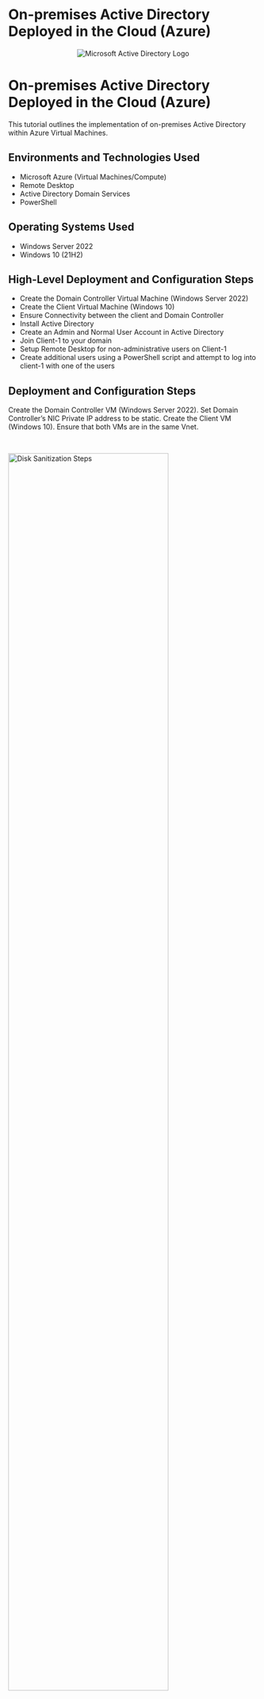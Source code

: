 # On-premises Active Directory Deployed in the Cloud (Azure)
<p align="center">
<img src="https://i.imgur.com/pU5A58S.png" alt="Microsoft Active Directory Logo"/>
</p>

<h1>On-premises Active Directory Deployed in the Cloud (Azure)</h1>
This tutorial outlines the implementation of on-premises Active Directory within Azure Virtual Machines.<br />



<h2>Environments and Technologies Used</h2>

- Microsoft Azure (Virtual Machines/Compute)
- Remote Desktop
- Active Directory Domain Services
- PowerShell

<h2>Operating Systems Used </h2>

- Windows Server 2022
- Windows 10 (21H2)

<h2>High-Level Deployment and Configuration Steps</h2>

- Create the Domain Controller Virtual Machine (Windows Server 2022)
- Create the Client Virtual Machine (Windows 10)
- Ensure Connectivity between the client and Domain Controller
- Install Active Directory
- Create an Admin and Normal User Account in Active Directory
- Join Client-1 to your domain
- Setup Remote Desktop for non-administrative users on Client-1
- Create additional users using a PowerShell script and attempt to log into client-1 with one of the users

<h2>Deployment and Configuration Steps</h2>


<p>
Create the Domain Controller VM (Windows Server 2022). Set Domain Controller’s NIC Private IP address to be static. Create the Client VM (Windows 10). Ensure that both VMs are in the same Vnet.
</p>
<br />

<p>
<img src="https://i.imgur.com/KtMdiq7.png" height="80%" width="80%" alt="Disk Sanitization Steps"/>
<img src="https://i.imgur.com/qlKYPkE.png" height="80%" width="80%" alt="Disk Sanitization Steps"/>
<img src="https://i.imgur.com/L4gX7Gq.png" height="80%" width="80%" alt="Disk Sanitization Steps"/>
<img src="https://i.imgur.com/GAEGCNk.png" height="80%" width="80%" alt="Disk Sanitization Steps"/>
<img src="https://i.imgur.com/AIlZR5o.png" height="80%" width="80%" alt="Disk Sanitization Steps"/>
<img src="https://i.imgur.com/icc4coC.png" height="80%" width="80%" alt="Disk Sanitization Steps"/>
<img src="https://i.imgur.com/J4dYiJu.png" height="80%" width="80%" alt="Disk Sanitization Steps"/>
<p>
</p>

<p>
Ensure Connectivity between the client and Domain Controller. Login to Client-1 with Remote Desktop and ping DC-1’s private IP address with ping -t <ip address> (perpetual ping). Notice the connection failure.
</p>
<br />

<p>
<img src="https://i.imgur.com/w2IXlBk.png" height="80%" width="80%" alt="Disk Sanitization Steps"/>
<img src="https://i.imgur.com/I14ujmQ.png" height="80%" width="80%" alt="Disk Sanitization Steps"/>
<img src="https://i.imgur.com/XtLlvuy.png" height="80%" width="80%" alt="Disk Sanitization Steps"/>
<img src="https://i.imgur.com/4SJLvpN.png" height="80%" width="80%" alt="Disk Sanitization Steps"/>
<img src="https://i.imgur.com/gBXRCE6.png" height="80%" width="80%" alt="Disk Sanitization Steps"/>
<img src="https://i.imgur.com/urKNKym.png" height="80%" width="80%" alt="Disk Sanitization Steps"/>
<img src="https://i.imgur.com/zVt30eL.png" height="80%" width="80%" alt="Disk Sanitization Steps"/>
</p>
<p>
  
  
<p>
Login to DC-1 and install Active Directory Domain Services. Promote DC-1 as a Domain Controler: Setup a new forest as mydomain.com (can be anything, just remember what it is). DC-1 virtual machine will restart itself. Log back into DC-1 as user: mydomain.com\<created username>. 
</p>
<br />

<p>
<img src="https://i.imgur.com/ThlWkQE.png" height="80%" width="80%" alt="Disk Sanitization Steps"/>
<img src="https://i.imgur.com/B5lpE9Y.png" height="80%" width="80%" alt="Disk Sanitization Steps"/>
<img src="https://i.imgur.com/TYJrf84.png" height="80%" width="80%" alt="Disk Sanitization Steps"/>
<img src="https://i.imgur.com/BQcDJ5p.png" height="80%" width="80%" alt="Disk Sanitization Steps"/> 
<img src="https://i.imgur.com/3q7meKg.png" height="80%" width="80%" alt="Disk Sanitization Steps"/>
<img src="https://i.imgur.com/IVz6ESU.png" height="80%" width="80%" alt="Disk Sanitization Steps"/>
<img src="https://i.imgur.com/Shlkl1D.png" height="80%" width="80%" alt="Disk Sanitization Steps"/>
<img src="https://i.imgur.com/aUQo30V.png" height="80%" width="80%" alt="Disk Sanitization Steps"/>
<img src="https://i.imgur.com/mlrrc3o.png" height="80%" width="80%" alt="Disk Sanitization Steps"/>
<img src="https://i.imgur.com/RlNr1ot.png" height="80%" width="80%" alt="Disk Sanitization Steps"/>
<img src="https://i.imgur.com/M41pp4N.png" height="80%" width="80%" alt="Disk Sanitization Steps"/>
<img src="https://i.imgur.com/A0nFo1Y.png" height="80%" width="80%" alt="Disk Sanitization Steps"/>
<img src="https://i.imgur.com/p7EzzGe.png" height="80%" width="80%" alt="Disk Sanitization Steps"/>
<img src="https://i.imgur.com/4dSEvXN.png" height="80%" width="80%" alt="Disk Sanitization Steps"/>
<img src="https://i.imgur.com/VGG2zFt.png" height="80%" width="80%" alt="Disk Sanitization Steps"/>
</p>
<p>
  
  
<p>
Login to the Domain Controller and enable ICMPv4 in on the local windows Firewall. The two inbound ICMPv4 rules must be Right clicked then enabled. Check back at Client-1 to see the ping succeed.
</p>
<br />

<p>
<img src="https://i.imgur.com/5KiKrs0.png" height="80%" width="80%" alt="Disk Sanitization Steps"/>
<img src="https://i.imgur.com/HopAwRZ.png" height="80%" width="80%" alt="Disk Sanitization Steps"/>
<img src="https://i.imgur.com/2VMhyRH.png" height="80%" width="80%" alt="Disk Sanitization Steps"/>
<img src="https://i.imgur.com/zhCwH63.png" height="80%" width="80%" alt="Disk Sanitization Steps"/>
</p>
<p>
  
  
<p>
Create an Admin and Normal User Account in Active Directory. In Active Directory Users and Computers (ADUC), create an Organizational Unit (OU) called “_EMPLOYEES”. Create a new OU named “_ADMINS”. Create a new employee named “Jane Doe” (same password) with the username of “jane_admin”. Add jane_admin to the “Domain Admins” Security Group. 
</p>
<br />  


<p>
<img src="https://i.imgur.com/uJWvsTl.png" height="80%" width="80%" alt="Disk Sanitization Steps"/>
<img src="https://i.imgur.com/p0aFMmG.png" height="80%" width="80%" alt="Disk Sanitization Steps"/>
<img src="https://i.imgur.com/kXIsx6L.png" height="80%" width="80%" alt="Disk Sanitization Steps"/>
<img src="https://i.imgur.com/ZtpqkTh.png" height="80%" width="80%" alt="Disk Sanitization Steps"/>
<img src="https://i.imgur.com/ygKQbr9.png" height="80%" width="80%" alt="Disk Sanitization Steps"/>
<img src="https://i.imgur.com/lp6r77k.png" height="80%" width="80%" alt="Disk Sanitization Steps"/>
<img src="https://i.imgur.com/LNI7p4G.png" height="80%" width="80%" alt="Disk Sanitization Steps"/>
<img src="https://i.imgur.com/hfx4C6l.png" height="80%" width="80%" alt="Disk Sanitization Steps"/>
<img src="https://i.imgur.com/TZKCi7i.png" height="80%" width="80%" alt="Disk Sanitization Steps"/>
<img src="https://i.imgur.com/g9GQqci.png" height="80%" width="80%" alt="Disk Sanitization Steps"/>
<img src="https://i.imgur.com/37ZXHA6.png" height="80%" width="80%" alt="Disk Sanitization Steps"/>
</p>
<p>

  
<p>
Log out/close the Remote Desktop connection to DC-1 and log back in as “mydomain.com\jane_admin”
</p>
<br />


<p>
<img src="https://i.imgur.com/QsWYCsD.png" height="80%" width="80%" alt="Disk Sanitization Steps"/>
<img src="https://i.imgur.com/o2LjAjm.png" height="80%" width="80%" alt="Disk Sanitization Steps"/>
<img src="https://i.imgur.com/pOCdrlP.png" height="80%" width="80%" alt="Disk Sanitization Steps"/>
<img src="https://i.imgur.com/k3wYCro.png" height="80%" width="80%" alt="Disk Sanitization Steps"/>
<img src="https://i.imgur.com/8aceW2W.png" height="80%" width="80%" alt="Disk Sanitization Steps"/>
</p>
<p>


<p>
Join Client-1 to your domain (mydomain.com). From the Azure Portal, set Client-1’s DNS settings to the DC’s Private IP address. From the Azure Portal, restart Client-1. Login to Client-1 (Remote Desktop) as the original local admin (labuser) and join it to the domain (computer will restart). Login to the Domain Controller (Remote Desktop) and verify Client-1 shows up in Active Directory Users and Computers (ADUC) inside the “Computers” container on the root of the domain. Create a new OU named “_CLIENTS” and drag Client-1 into there.
</p>
<br />

<p>
<img src="https://i.imgur.com/9vAwqzZ.png" height="80%" width="80%" alt="Disk Sanitization Steps"/>
<img src="https://i.imgur.com/Ls1wg2Z.png" height="80%" width="80%" alt="Disk Sanitization Steps"/>
<img src="https://i.imgur.com/KNh8zu6.png" height="80%" width="80%" alt="Disk Sanitization Steps"/>
<img src="https://i.imgur.com/YSLWkCy.png" height="80%" width="80%" alt="Disk Sanitization Steps"/>
<img src="https://i.imgur.com/UtskkmZ.png" height="80%" width="80%" alt="Disk Sanitization Steps"/>
<img src="https://i.imgur.com/1aHOB5J.png" height="80%" width="80%" alt="Disk Sanitization Steps"/>
<img src="https://i.imgur.com/EABVzXU.png" height="80%" width="80%" alt="Disk Sanitization Steps"/>
<img src="https://i.imgur.com/jZgUz9K.png" height="80%" width="80%" alt="Disk Sanitization Steps"/>
<img src="https://i.imgur.com/ylOSihF.png" height="80%" width="80%" alt="Disk Sanitization Steps"/>
<img src="https://i.imgur.com/CdwBe94.png" height="80%" width="80%" alt="Disk Sanitization Steps"/>
<img src="https://i.imgur.com/32CCg7S.png" height="80%" width="80%" alt="Disk Sanitization Steps"/>
<img src="https://i.imgur.com/6EHqhHG.png" height="80%" width="80%" alt="Disk Sanitization Steps"/>
<img src="https://i.imgur.com/4n80AlK.png" height="80%" width="80%" alt="Disk Sanitization Steps"/>
<img src="https://i.imgur.com/pgwBiAx.png" height="80%" width="80%" alt="Disk Sanitization Steps"/>
<img src="https://i.imgur.com/T04Ht37.png" height="80%" width="80%" alt="Disk Sanitization Steps"/>
<img src="https://i.imgur.com/XwmpO5c.png" height="80%" width="80%" alt="Disk Sanitization Steps"/>
<img src="https://i.imgur.com/gKtlkjU.png" height="80%" width="80%" alt="Disk Sanitization Steps"/>
<img src="https://i.imgur.com/DQ08I69.png" height="80%" width="80%" alt="Disk Sanitization Steps"/>
</p>
<p>

  
<p>
Setup Remote Desktop for non-administrative users on Client-1. Log into Client-1 as mydomain.com\jane_admin and open system properties. Click “Remote Desktop”. Allow “domain users” access to remote desktop. You can now log into Client-1 as a normal, non-administrative user now.
</p>

<p>
<img src="https://i.imgur.com/Ok3Uu1J.png" height="80%" width="80%" alt="Disk Sanitization Steps"/>
<img src="https://i.imgur.com/01Fh7OW.png" height="80%" width="80%" alt="Disk Sanitization Steps"/>
<img src="https://i.imgur.com/QYjj4Nn.png" height="80%" width="80%" alt="Disk Sanitization Steps"/>
<img src="https://i.imgur.com/DqPupD1.png" height="80%" width="80%" alt="Disk Sanitization Steps"/>
<img src="https://i.imgur.com/QWnUNC9.png" height="80%" width="80%" alt="Disk Sanitization Steps"/>
<img src="https://i.imgur.com/5UfsbNb.png" height="80%" width="80%" alt="Disk Sanitization Steps"/>
<img src="https://i.imgur.com/4ZzurGq.png" height="80%" width="80%" alt="Disk Sanitization Steps"/>
<img src="https://i.imgur.com/lJQH275.png" height="80%" width="80%" alt="Disk Sanitization Steps"/>
</p>
<p>

<p>
Create a number of additional users using a PowerShell script and attempt to log into client-1 with one of the users. Login to DC-1 as jane_admin. Open PowerShell_ise as an administrator. Create a new File and paste the contents of the script into it. Run the script and observe the accounts being created. When finished, open Active Directory Users and Computers and observe the accounts in the appropriate Organizational Unit. Attempt to log into Client-1 with one of the accounts (take note of the password in the script)
</p>
<br />


<p>
<img src="" height="80%" width="80%" alt="Disk Sanitization Steps"/>
<img src="" height="80%" width="80%" alt="Disk Sanitization Steps"/>
<img src="" height="80%" width="80%" alt="Disk Sanitization Steps"/>
<img src="" height="80%" width="80%" alt="Disk Sanitization Steps"/>
<img src="" height="80%" width="80%" alt="Disk Sanitization Steps"/>
<img src="" height="80%" width="80%" alt="Disk Sanitization Steps"/>
<img src="" height="80%" width="80%" alt="Disk Sanitization Steps"/>
<img src="" height="80%" width="80%" alt="Disk Sanitization Steps"/>
<img src="" height="80%" width="80%" alt="Disk Sanitization Steps"/>
<img src="" height="80%" width="80%" alt="Disk Sanitization Steps"/>
<img src="" height="80%" width="80%" alt="Disk Sanitization Steps"/>
</p>
<p>
